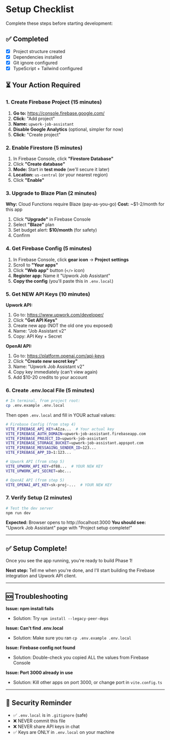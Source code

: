 # Setup Checklist

Complete these steps before starting development:

## ✅ Completed
- [x] Project structure created
- [x] Dependencies installed
- [x] Git ignore configured
- [x] TypeScript + Tailwind configured

## ⏳ Your Action Required

### 1. Create Firebase Project (15 minutes)

1. **Go to:** https://console.firebase.google.com/
2. **Click:** "Add project"
3. **Name:** `upwork-job-assistant`
4. **Disable Google Analytics** (optional, simpler for now)
5. **Click:** "Create project"

### 2. Enable Firestore (5 minutes)

1. In Firebase Console, click **"Firestore Database"**
2. Click **"Create database"**
3. **Mode:** Start in **test mode** (we'll secure it later)
4. **Location:** `us-central` (or your nearest region)
5. Click **"Enable"**

### 3. Upgrade to Blaze Plan (2 minutes)

**Why:** Cloud Functions require Blaze (pay-as-you-go)
**Cost:** ~$1-2/month for this app

1. Click **"Upgrade"** in Firebase Console
2. Select **"Blaze"** plan
3. Set budget alert: **$10/month** (for safety)
4. Confirm

### 4. Get Firebase Config (5 minutes)

1. In Firebase Console, click **gear icon** → **Project settings**
2. Scroll to **"Your apps"**
3. Click **"Web app"** button (`</>` icon)
4. **Register app:** Name it "Upwork Job Assistant"
5. **Copy the config** (you'll paste this in `.env.local`)

### 5. Get NEW API Keys (10 minutes)

**Upwork API:**
1. Go to: https://www.upwork.com/developer/
2. Click **"Get API Keys"**
3. Create new app (NOT the old one you exposed)
4. Name: "Job Assistant v2"
5. Copy: API Key + Secret

**OpenAI API:**
1. Go to: https://platform.openai.com/api-keys
2. Click **"Create new secret key"**
3. Name: "Upwork Job Assistant v2"
4. Copy key immediately (can't view again)
5. Add $10-20 credits to your account

### 6. Create .env.local File (5 minutes)

```bash
# In terminal, from project root:
cp .env.example .env.local
```

Then open `.env.local` and fill in YOUR actual values:

```bash
# Firebase Config (from step 4)
VITE_FIREBASE_API_KEY=AIza...  # Your actual key
VITE_FIREBASE_AUTH_DOMAIN=upwork-job-assistant.firebaseapp.com
VITE_FIREBASE_PROJECT_ID=upwork-job-assistant
VITE_FIREBASE_STORAGE_BUCKET=upwork-job-assistant.appspot.com
VITE_FIREBASE_MESSAGING_SENDER_ID=123...
VITE_FIREBASE_APP_ID=1:123...

# Upwork API (from step 5)
VITE_UPWORK_API_KEY=df88...  # YOUR NEW KEY
VITE_UPWORK_API_SECRET=abc...

# OpenAI API (from step 5)
VITE_OPENAI_API_KEY=sk-proj-...  # YOUR NEW KEY
```

### 7. Verify Setup (2 minutes)

```bash
# Test the dev server
npm run dev
```

**Expected:** Browser opens to http://localhost:3000
**You should see:** "Upwork Job Assistant" page with "Project setup complete!"

---

## ✅ Setup Complete!

Once you see the app running, you're ready to build Phase 1!

**Next step:** Tell me when you're done, and I'll start building the Firebase integration and Upwork API client.

---

## 🆘 Troubleshooting

**Issue: npm install fails**
- Solution: Try `npm install --legacy-peer-deps`

**Issue: Can't find .env.local**
- Solution: Make sure you ran `cp .env.example .env.local`

**Issue: Firebase config not found**
- Solution: Double-check you copied ALL the values from Firebase Console

**Issue: Port 3000 already in use**
- Solution: Kill other apps on port 3000, or change port in `vite.config.ts`

---

## 🔐 Security Reminder

- ✅ `.env.local` is in `.gitignore` (safe)
- ❌ NEVER commit this file
- ❌ NEVER share API keys in chat
- ✅ Keys are ONLY in `.env.local` on your machine
